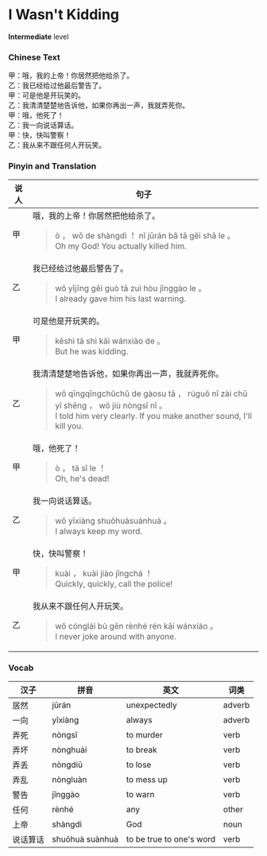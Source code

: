 # I Wasn't Kidding
**Intermediate** level
### Chinese Text
甲：哦，我的上帝！你居然把他给杀了。<br />乙：我已经给过他最后警告了。<br />甲：可是他是开玩笑的。<br />乙：我清清楚楚地告诉他，如果你再出一声，我就弄死你。<br />甲：哦，他死了！<br />乙：我一向说话算话。<br />甲：快，快叫警察！<br />乙：我从来不跟任何人开玩笑。

### Pinyin and Translation
|说人|句子|
|----|----|
|甲|哦，我的上帝！你居然把他给杀了。<blockquote>ò ， wǒ de shàngdì ！ nǐ jūrán bǎ tā gěi shā le 。<br />Oh my God! You actually killed him.</blockquote>|
|乙|我已经给过他最后警告了。<blockquote>wǒ yǐjīng gěi guò tā zuì hòu jǐnggào le 。<br />I already gave him his last warning.</blockquote>|
|甲|可是他是开玩笑的。<blockquote>kěshì tā shì kāi wánxiào de 。<br />But he was kidding.</blockquote>|
|乙|我清清楚楚地告诉他，如果你再出一声，我就弄死你。<blockquote>wǒ qīngqīngchǔchǔ de gàosu tā ， rúguǒ nǐ zài chū yī shēng ， wǒ jiù nòngsǐ nǐ 。<br />I told him very clearly. If you make another sound, I'll kill you.</blockquote>|
|甲|哦，他死了！<blockquote>ò ， tā sǐ le ！<br />Oh, he's dead!</blockquote>|
|乙|我一向说话算话。<blockquote>wǒ yīxiàng shuōhuàsuànhuà 。<br />I always keep my word.</blockquote>|
|甲|快，快叫警察！<blockquote>kuài ， kuài jiào jǐngchá ！<br />Quickly, quickly, call the police!</blockquote>|
|乙|我从来不跟任何人开玩笑。<blockquote>wǒ cónglái bù gēn rènhé rén kāi wánxiào 。<br />I never joke around with anyone.</blockquote>|
### Vocab
|汉子|拼音|英文|词类|
|----|----|----|----|
|居然|jūrán|unexpectedly|adverb|
|一向|yīxiàng|always|adverb|
|弄死|nòngsǐ|to murder|verb|
|弄坏|nònghuài|to break|verb|
|弄丢|nòngdiū|to lose|verb|
|弄乱|nòngluàn|to mess up|verb|
|警告|jǐnggào|to warn|verb|
|任何|rènhé|any|other|
|上帝|shàngdì|God|noun|
|说话算话|shuōhuà suànhuà|to be true to one's word|verb|